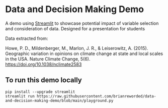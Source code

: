# Data and Decision Making Demo

A demo using [Streamlit](https://streamlit.io) to showcase potential impact of variable selection and consideration of data. Designed for a presentation for students

Data extracted from: 

Howe, P. D., Mildenberger, M., Marlon, J. R., & Leiserowitz, A. (2015). Geographic variation
in opinions on climate change at state and local scales in the USA. Nature Climate Change,
5(6). https://doi.org/10.1038/nclimate2583


## To run this demo locally

```
pip install --upgrade streamlit
streamlit run https://raw.githubusercontent.com/brianreworded/data-and-decision-making-demo/blob/main/playground.py
```